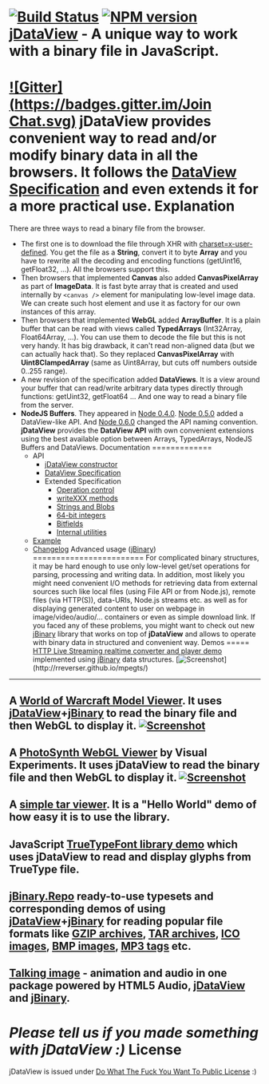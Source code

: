 [![Build Status](https://travis-ci.org/jDataView/jDataView.png?branch=master)](https://travis-ci.org/jDataView/jDataView) [![NPM version](https://badge.fury.io/js/jdataview.png)](https://npmjs.org/package/jdataview)
<a href="http://blog.vjeux.com/2011/javascript/jdataview-read-binary-file.html">jDataView</a> - A unique way to work with a binary file in JavaScript.
================================
[![Gitter](https://badges.gitter.im/Join Chat.svg)](https://gitter.im/jDataView/jDataView?utm_source=badge&utm_medium=badge&utm_campaign=pr-badge&utm_content=badge)
jDataView provides convenient way to read and/or modify binary data in all the browsers. It follows the [DataView Specification](http://www.khronos.org/registry/typedarray/specs/latest/#8) and even extends it for a more practical use.
Explanation
===========
There are three ways to read a binary file from the browser.
* The first one is to download the file through XHR with [charset=x-user-defined](https://developer.mozilla.org/en/using_xmlhttprequest#Receiving_binary_data). You get the file as a **String**, convert it to byte **Array** and you have to rewrite all the decoding and encoding functions (getUint16, getFloat32, ...). All the browsers support this.
* Then browsers that implemented **Canvas** also added **CanvasPixelArray** as part of **ImageData**. It is fast byte array that is created and used internally by `<canvas />` element for manipulating low-level image data. We can create such host element and use it as factory for our own instances of this array.
* Then browsers that implemented **WebGL** added **ArrayBuffer**. It is a plain buffer that can be read with views called **TypedArrays** (Int32Array, Float64Array, ...). You can use them to decode the file but this is not very handy. It has big drawback, it can't read non-aligned data (but we can actually hack that). So they replaced **CanvasPixelArray** with **Uint8ClampedArray** (same as Uint8Array, but cuts off numbers outside 0..255 range).
* A new revision of the specification added **DataViews**. It is a view around your buffer that can read/write arbitrary data types directly through functions: getUint32, getFloat64 ...
And one way to read a binary file from the server.
* **NodeJS Buffers**. They appeared in [Node 0.4.0](http://nodejs.org/docs/v0.4.0/api/buffers.html). [Node 0.5.0](http://nodejs.org/docs/v0.5.0/api/buffers.html) added a DataView-like API. And [Node 0.6.0](http://nodejs.org/docs/v0.6.0/api/buffers.html) changed the API naming convention.
**jDataView** provides the **DataView API** with own convenient extensions using the best available option between Arrays, TypedArrays, NodeJS Buffers and DataViews.
Documentation
=============
  * API
    * [jDataView constructor](https://github.com/jDataView/jDataView/wiki/jDataView-constructor)
    * [DataView Specification](http://www.khronos.org/registry/typedarray/specs/latest/#8)
    * Extended Specification
      * [Operation control](https://github.com/jDataView/jDataView/wiki/Operation-control)
      * [writeXXX methods](https://github.com/jDataView/jDataView/wiki/writeXXX-methods)
      * [Strings and Blobs](https://github.com/jDataView/jDataView/wiki/Strings-and-Blobs)
      * [64-bit integers](https://github.com/jDataView/jDataView/wiki/64-bit-integers)
      * [Bitfields](https://github.com/jDataView/jDataView/wiki/Bitfields)
      * [Internal utilities](https://github.com/jDataView/jDataView/wiki/Internal-utilities)
  * [Example](https://github.com/jDataView/jDataView/wiki/Example)
  * [Changelog](https://github.com/jDataView/jDataView/blob/master/CHANGELOG.md)
Advanced usage ([jBinary](https://github.com/jDataView/jBinary))
========================
For complicated binary structures, it may be hard enough to use only low-level get/set operations for parsing,
processing and writing data.
In addition, most likely you might need convenient I/O methods for retrieving data from external sources such like
local files (using File API or from Node.js), remote files (via HTTP(S)), data-URIs, Node.js streams etc. as well
as for displaying generated content to user on webpage in image/video/audio/... containers
or even as simple download link.
If you faced any of these problems, you might want to check out new [jBinary](https://github.com/jDataView/jBinary)
library that works on top of **jDataView** and allows to operate with binary data in structured and convenient way.
Demos
=====
[HTTP Live Streaming realtime converter and player demo](http://rreverser.github.io/mpegts/) implemented using [jBinary](https://github.com/jDataView/jBinary) data structures.
[![Screenshot](http://rreverser.github.io/mpegts/screenshot.png?)](http://rreverser.github.io/mpegts/)
---
A [World of Warcraft Model Viewer](http://jdataview.github.io/jsWoWModelViewer/). It uses [jDataView](https://github.com/jDataView/jDataView)+[jBinary](https://github.com/jDataView/jBinary) to read the binary file and then WebGL to display it.
[![Screenshot](http://jdataview.github.io/jsWoWModelViewer/images/modelviewer.png)](http://jdataview.github.io/jsWoWModelViewer/)
---
A [PhotoSynth WebGL Viewer](http://www.visual-experiments.com/2011/04/05/photosynth-webgl-viewer/) by Visual Experiments. It uses jDataView to read the binary file and then WebGL to display it.
[![Screenshot](http://i.imgur.com/HRHXo.jpg)](http://www.visual-experiments.com/2011/04/05/photosynth-webgl-viewer/)
---
A [simple tar viewer](http://jdataview.github.io/jDataView/untar/). It is a "Hello World" demo of how easy it is to use the library.
---
JavaScript [TrueTypeFont library demo](http://ynakajima.github.io/ttf.js/demo/glyflist/) which uses jDataView to read and display glyphs from TrueType file.
--
[jBinary.Repo](https://jdataview.github.io/jBinary.Repo) ready-to-use typesets and corresponding demos of using
[jDataView](https://github.com/jDataView/jDataView)+[jBinary](https://github.com/jDataView/jBinary)
for reading popular file formats like
[GZIP archives](https://jdataview.github.io/jBinary.Repo/demo/#gzip),
[TAR archives](https://jdataview.github.io/jBinary.Repo/demo/#tar),
[ICO images](https://jdataview.github.io/jBinary.Repo/demo/#ico),
[BMP images](https://jdataview.github.io/jBinary.Repo/demo/#bmp),
[MP3 tags](https://jdataview.github.io/jBinary.Repo/demo/#mp3)
etc.
---
[Talking image](http://hacksparrow.github.io/talking-image/) - animation and audio in one package powered by
HTML5 Audio, [jDataView](https://github.com/jDataView/jDataView) and [jBinary](https://github.com/jDataView/jBinary).
---
*Please tell us if you made something with jDataView :)*
License
=======
jDataView is issued under [Do What The Fuck You Want To Public License](http://sam.zoy.org/wtfpl/) :)
